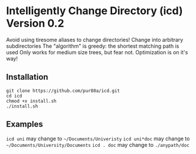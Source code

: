 # Intelligently Change Directory (icd) Version 0.2
Avoid using tiresome aliases to change directories!
Change into arbitrary subdirectories 
The "algorithm" is greedy: the shortest matching path is used 
Only works for medium size trees, but fear not. 
Optimization is on it's way!
## Installation
```
git clone https://github.com/pur80a/icd.git
cd icd
chmod +x install.sh
./install.sh
```

## Examples
`icd uni` may change to `~/Documents/Univeristy`
`icd uni*doc` may change to `~/Documents/University/Documents`
`icd . doc` may change to `./anypath/doc`

